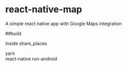# react-native-map
A simple react native app with Google Maps integration

##build

Inside share_places  

yarn  
react-native run-android  
